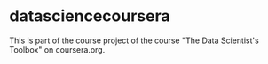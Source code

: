 # datasciencecoursera
This is part of the course project of the course "The Data Scientist's Toolbox" on coursera.org.

